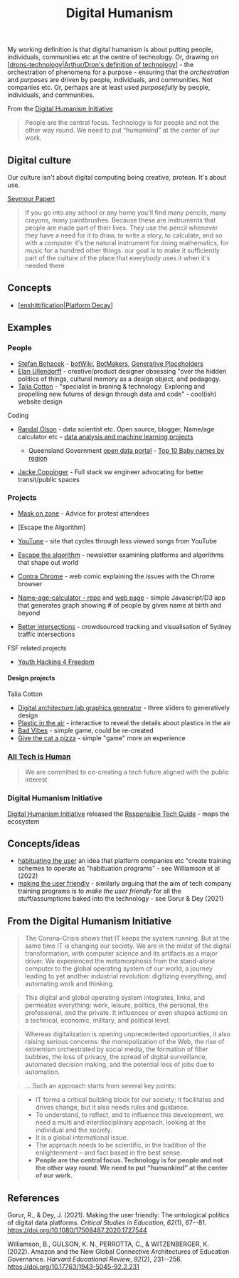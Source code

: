 ﻿---
backlinks:
- title: The relationships between BAD/SET, CASA, and Gather/Weave
  url: /sense/CASA/bad_set-casa-gather-weave.html
- title: Alternate conceptions of the web
  url: /sense/computing/alternate-conceptions-of-the-web.html
- title: Computing
  url: /sense/computing/computing.html
- title: Use of reveal.js for presentations
  url: /sense/Teaching/Mathematics/use-of-revealjs-for-presentations.html
- title: My approach to teaching digital technologies
  url: /sense/Teaching/Mathematics/my-approach-to-teaching-digital-technologies.html
tags: computing, teaching, rww, digital-humanism
title: Digital Humanism
type: note
---
My working definition is that digital humanism is about putting people, individuals, communities etc at the centre of technology. Or, drawing on [[drons-technology|Arthur/Dron's definition of technology]] - the orchestration of phenomena for a purpose - ensuring that the _orchestration_ and _purposes_ are driven by people, individuals, and communities. Not companies etc.  Or, perhaps are at least used _purposefully_ by people, individuals, and communities.

From the [Digital Humanism Initiative](https://caiml.org/dighum/)

> People are the central focus. Technology is for people and not the other way round. We need to put “humankind” at the center of our work.

## Digital culture

Our culture isn't about digital computing being creative, protean. It's about use.

[Seymour Papert](https://www.youtube.com/watch?v=IhEovwWiniY&t=106s)

> If you go into any school or any home you'll find many pencils, many crayons, many paintbrushes. Because these are instruments that people are made part of their lives. They use the pencil whenever they have a need for it to draw, to write a story, to calculate, and so with a computer it's the natural instrument for doing mathematics, for music for a hundred other things.  our goal is to make it sufficiently part of the culture of the place that everybody uses it when it's needed there

## Concepts

- [[enshittification|Platform Decay]]

## Examples

### People

- [Stefan Bohacek](https://stefanbohacek.com/) - [botWiki](https://botwiki.org), [BotMakers](https://BotMakers.org), [Generative Placeholders](https://generative-placeholders.glitch.me) 
- [Elan Ullendorff](https://elan.place/) - creative/product designer obsessing "over the hidden politics of things, cultural memory as a design object, and pedagogy.
- [Talia Cotton](https://taliacotton.com/) - "specialist in braning & technology. Exploring and propelling new futures of design through data and code" - cool(ish) website design

Coding

- [Randal Olson](https://randalolson.com/) - data scientist etc. Open source, blogger, Name/age calculator etc - [data analysis and machine learning projects](https://github.com/rhiever/Data-Analysis-and-Machine-Learning-Projects)

    - Queensland Government [open data portal](https://www.data.qld.gov.au/organization/) -  [Top 10 Baby names by region](https://www.data.qld.gov.au/dataset/top-10-baby-names-by-region)

- [Jacke Coppinger](https://jakecoppinger.com/) - Full stack sw engineer advocating for better transit/public spaces

### Projects

- [Mask on zone](https://maskon.zone/) - Advice for protest attendees
- [Escape the Algorithm]
- [YouTune](https://youtune.glitch.me/) - site that cycles through less viewed songs from YouTube
- [Escape the algorithm](https://escapethealgorithm.substack.com/) - newsletter examining platforms and algorithms that shape out world
- [Contra Chrome](https://contrachrome.com/) - web comic explaining the issues with the Chrome browser

- [Name-age-calculator - repo](https://github.com/rhiever/name-age-calculator) and [web page](http://randalolson.com/name-age-calculator/) - simple Javascript/D3 app that generates graph showing # of people by given name at birth and beyond
- [Better intersections](https://betterintersections.jakecoppinger.com/about) - crowdsourced tracking and visualisation of Sydney traffic intersections

FSF related projects

- [Youth Hacking 4 Freedom](https://fsfe.org/activities/yh4f/index.en.html)


#### Design projects

Talia Cotton

- [Digital architecture lab graphics generator](https://dalab-generator.netlify.app/) - three sliders to generatively design
- [Plastic in the air](https://artsexperiments.withgoogle.com/plasticair/) - interactive to reveal the details about plastics in the air
- [Bad Vibes](https://taliacotton.com/nobadvibes/) - simple game, could be re-created
- [Give the cat a pizza](https://taliacotton.com/givethecatapizza/) - simple "game" more an experience





### [All Tech is Human](https://alltechishuman.org/)

> We are committed to co-creating a tech future aligned with the public interest 

### Digital Humanism Initiative 

[Digital Humanism Initiative](https://caiml.org/dighum/) released the [Responsible Tech Guide](https://alltechishuman.org/responsible-tech-guide) - maps the ecosystem


## Concepts/ideas 

- [habituating the user](https://codeactsineducation.wordpress.com/2023/06/10/pedagogpt/) an idea that platform companies etc "create training schemes to operate as "habituation programs" - see Williamson et al (2022)
- [making the user friendly](https://codeactsineducation.wordpress.com/2023/06/10/pedagogpt/) - similarly arguing that the aim of tech company training programs is to _make the user friendly_ for all the stuff/assumptions baked into the technology - see Gorur & Dey (2021)

## From the Digital Humanism Initiative 

> The Corona-Crisis shows that IT keeps the system running. But at the same time IT is changing our society. We are in the midst of the digital transformation, with computer science and its artifacts as a major driver. We experienced the metamorphosis from the stand-alone computer to the global operating system of our world, a journey leading to yet another industrial revolution: digitizing everything, and automating work and thinking.

> This digital and global operating system integrates, links, and permeates everything: work, leisure, politics, the personal, the professional, and the private. It influences or even shapes actions on a technical, economic, military, and political level.

> Whereas digitalization is opening unprecedented opportunities, it also raising serious concerns: the monopolization of the Web, the rise of extremism orchestrated by social media, the formation of filter bubbles, the loss of privacy, the spread of digital surveillance, automated decision making, and the potential loss of jobs due to automation.

> ... 
> Such an approach starts from several key points:

> -    IT forms a critical building block for our society; it facilitates and drives change, but it also needs rules and guidance.
> -    To understand, to reflect, and to influence this development, we need a multi and interdisciplinary approach, looking at the individual and the society.
> -    It is a global international issue.
> -    The approach needs to be scientific, in the tradition of the enlightenment – and fact based in the best sense.
> -    **People are the central focus. Technology is for people and not the other way round. We need to put “humankind” at the center of our work.**

## References

Gorur, R., & Dey, J. (2021). Making the user friendly: The ontological politics of digital data platforms. *Critical Studies in Education*, *62*(1), 67--81. <https://doi.org/10.1080/17508487.2020.1727544>

Williamson, B., GULSON, K. N., PERROTTA, C., & WITZENBERGER, K. (2022). Amazon and the New Global Connective Architectures of Education Governance. *Harvard Educational Review*, *92*(2), 231--256. <https://doi.org/10.17763/1943-5045-92.2.231>

[//begin]: # "Autogenerated link references for markdown compatibility"
[drons-technology|Arthur/Dron's definition of technology]: ../nodt/drons-technology "Dron's take on technology"
[enshittification|Platform Decay]: enshittification "Platform Decay (enshittification)"
[//end]: # "Autogenerated link references"